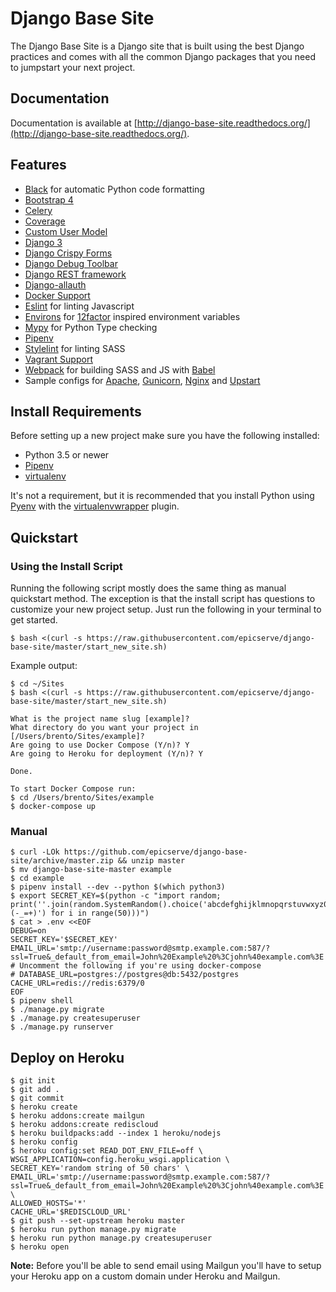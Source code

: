 Django Base Site
================

The Django Base Site is a Django site that is built using the best Django practices and comes with all the common Django
packages that you need to jumpstart your next project.


Documentation
-------------

Documentation is available at [http://django-base-site.readthedocs.org/](http://django-base-site.readthedocs.org/).

Features
--------

- [Black](https://black.readthedocs.io/en/stable/) for automatic Python code formatting
- [Bootstrap 4](https://getbootstrap.com/)
- [Celery](http://docs.celeryproject.org/)
- [Coverage](https://bitbucket.org/ned/coveragepy)
- [Custom User Model](https://docs.djangoproject.com/en/2.1/topics/auth/customizing/#substituting-a-custom-user-model)
- [Django 3](https://www.djangoproject.com/)
- [Django Crispy Forms](https://github.com/django-crispy-forms/django-crispy-forms)
- [Django Debug Toolbar](https://github.com/jazzband/django-debug-toolbar)
- [Django REST framework](https://www.django-rest-framework.org/)
- [Django-allauth](http://www.intenct.nl/projects/django-allauth/)
- [Docker Support](https://www.docker.com/)
- [Eslint](https://eslint.org/) for linting Javascript
- [Environs](https://github.com/sloria/environs) for [12factor](https://www.12factor.net/) inspired environment variables
- [Mypy](http://mypy-lang.org/) for Python Type checking
- [Pipenv](https://github.com/kennethreitz/pipenv)
- [Stylelint](https://stylelint.io/) for linting SASS
- [Vagrant Support](https://www.vagrantup.com/)
- [Webpack](https://webpack.js.org/) for building SASS and JS with [Babel](https://babeljs.io/)
- Sample configs for [Apache](https://github.com/epicserve/django-base-site/tree/master/config/apache), [Gunicorn](https://github.com/epicserve/django-base-site/tree/master/config/gunicorn), [Nginx](https://github.com/epicserve/django-base-site/tree/master/config/nginx) and [Upstart](https://github.com/epicserve/django-base-site/tree/master/config/upstart)

Install Requirements
--------------------

Before setting up a new project make sure you have the following installed:

* Python 3.5 or newer 
* [Pipenv](https://github.com/kennethreitz/pipenv)
* [virtualenv](https://github.com/pypa/virtualenv)

It's not a requirement, but it is recommended that you install Python using [Pyenv](https://github.com/pyenv/pyenv) with the [virtualenvwrapper](https://github.com/pyenv/pyenv-virtualenvwrapper) plugin. 


Quickstart
----------

### Using the Install Script

Running the following script mostly does the same thing as manual quickstart method. The exception is that the install
script has questions to customize your new project setup. Just run the following in your terminal to get started.

    $ bash <(curl -s https://raw.githubusercontent.com/epicserve/django-base-site/master/start_new_site.sh)
    
Example output:

    $ cd ~/Sites
    $ bash <(curl -s https://raw.githubusercontent.com/epicserve/django-base-site/master/start_new_site.sh)
    
    What is the project name slug [example]?
    What directory do you want your project in [/Users/brento/Sites/example]?
    Are going to use Docker Compose (Y/n)? Y
    Are going to Heroku for deployment (Y/n)? Y

    Done.

    To start Docker Compose run:
    $ cd /Users/brento/Sites/example
    $ docker-compose up

### Manual

    $ curl -LOk https://github.com/epicserve/django-base-site/archive/master.zip && unzip master
    $ mv django-base-site-master example
    $ cd example
    $ pipenv install --dev --python $(which python3)
    $ export SECRET_KEY=$(python -c "import random; print(''.join(random.SystemRandom().choice('abcdefghijklmnopqrstuvwxyz0123456789%^&*(-_=+)') for i in range(50)))")
    $ cat > .env <<EOF
    DEBUG=on
    SECRET_KEY='$SECRET_KEY'
    EMAIL_URL='smtp://username:password@smtp.example.com:587/?ssl=True&_default_from_email=John%20Example%20%3Cjohn%40example.com%3E'
    # Uncomment the following if you're using docker-compose
    # DATABASE_URL=postgres://postgres@db:5432/postgres
    CACHE_URL=redis://redis:6379/0
    EOF
    $ pipenv shell
    $ ./manage.py migrate
    $ ./manage.py createsuperuser
    $ ./manage.py runserver


Deploy on Heroku
----------------

    $ git init
    $ git add .
    $ git commit
    $ heroku create
    $ heroku addons:create mailgun
    $ heroku addons:create rediscloud
    $ heroku buildpacks:add --index 1 heroku/nodejs
    $ heroku config
    $ heroku config:set READ_DOT_ENV_FILE=off \
    WSGI_APPLICATION=config.heroku_wsgi.application \
    SECRET_KEY='random string of 50 chars' \
    EMAIL_URL='smtp://username:password@smtp.example.com:587/?ssl=True&_default_from_email=John%20Example%20%3Cjohn%40example.com%3E' \
    ALLOWED_HOSTS='*'
    CACHE_URL='$REDISCLOUD_URL'
    $ git push --set-upstream heroku master
    $ heroku run python manage.py migrate
    $ heroku run python manage.py createsuperuser    
    $ heroku open

**Note:**
Before you'll be able to send email using Mailgun you'll have to setup
your Heroku app on a custom domain under Heroku and Mailgun.
